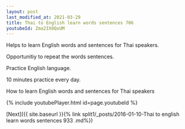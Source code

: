 ```yaml
---
layout: post
last_modified_at: 2021-03-29
title: Thai to English learn words sentences 706 
youtubeId: Zma2IX0QxUM
---
```

 
 
Helps to learn English words and sentences for Thai speakers.

Opportunitiy to repeat the words sentences. 

Practice English language. 
 
10 minutes practice every day. 
 
How to learn English words and sentences for Thai speakers 
 
{% include youtubePlayer.html id=page.youtubeId %}
 
 
[Next]({{ site.baseurl }}{% link  split1/_posts/2016-01-10-Thai to english learn words sentences 933 .md%})
 
